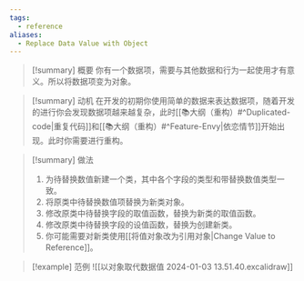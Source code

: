 ```yaml
---
tags:
  - reference
aliases:
  - Replace Data Value with Object
---
```

> [!summary] 概要
> 你有一个数据项，需要与其他数据和行为一起使用才有意义。所以将数据项变为对象。

> [!summary] 动机
> 在开发的初期你使用简单的数据来表达数据项，随着开发的进行你会发现数据项越来越复杂，此时[[📚大纲（重构）#^Duplicated-code|重复代码]]和[[📚大纲（重构）#^Feature-Envy|依恋情节]]开始出现。此时你需要进行重构。

> [!summary] 做法
> 1. 为待替换数值新建一个类，其中各个字段的类型和带替换数值类型一致。
> 2. 将原类中待替换数值项替换为新类对象。
> 3. 修改原类中待替换字段的取值函数，替换为新类的取值函数。
> 4. 修改原类中待替换字段的设值函数，替换为创建新类。
> 5. 你可能需要对新类使用[[将值对象改为引用对象|Change Value to Reference]]。

> [!example] 范例
> ![[以对象取代数据值 2024-01-03 13.51.40.excalidraw]]